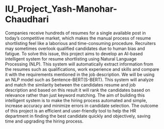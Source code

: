 # IU_Project_Yash-Manohar-Chaudhari

Companies receive hundreds of resumes for a single available post in today’s competitive market, which makes the manual process of resume shortlisting feel like a laborious and time-consuming procedure. Recruiters may sometimes overlook qualified candidates due to human bias and fatigue. To solve this issue, this project aims to develop an AI-based intelligent system for resume shortlisting using Natural Language Processing (NLP).
This system will automatically extract information from the resumes such as qualifications, work experience and skills and compare it with the requirements mentioned in the job description. We will be using an NLP model such as Sentence-BERT(S-BERT). This system will analyze and match the similarity between the candidates resume and job description and based on this result it will rank the candidates based on relevance rather than just keyword matching.
The aim of building this intelligent system is to make the hiring process automated and simple, increase accuracy and minimize errors in candidate selection. The outcome of this project is an efficient and user-friendly tool to help the HR department in finding the best candidate quickly and objectively, saving time and upgrading the hiring process.

